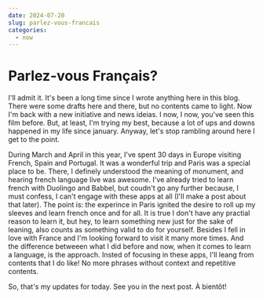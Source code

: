 ```yaml
---
date: 2024-07-20
slug: parlez-vous-francais
categories:
  - now
---
```


# Parlez-vous Français?

<!-- more -->

I'll admit it. It's been a long time since I wrote anything here in this blog.
There were some drafts here and there, but no contents came to light. Now I'm back
with a new initiative and news ideias. I now, I now, you've seen this film
before. But, at least, I'm trying my best, because a lot of ups and downs happened in my
life since january.
Anyway, let's stop rambling around here I get to the point.

During March and April in this year,
I've spent 30 days in Europe visiting French, Spain and Portugal. It was a wonderful
trip and Paris was a special place to be. There, I definely understood the meaning
of monument, and hearing french language live was awesome. I've already tried to
learn french with Duolingo and Babbel, but coudn't go any further because, I must confess, I
can't engage with these apps at all (I'll make a post about that later). The point is:
the experince in Paris ignited the desire to roll up my sleeves and learn french
once and for all.
It is true I don't have any practial reason to learn it, but hey, to learn
something new just for the sake of leaning, also counts as something valid to do
for yourself. Besides I fell in love with France and I'm looking forward to visit it
many more times. And the difference betweeen what I did before and now, when it comes
to learn a language, is the approach. Insted of focusing in these apps, I'll leang from 
contents that I do like! No more phrases without context and repetitive contents.

So, that's my updates for today. See you in the next post. À bientôt!